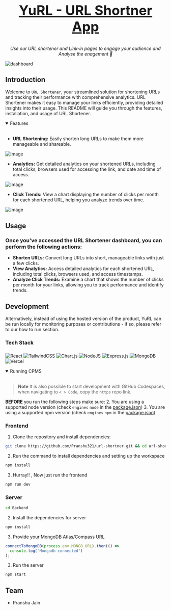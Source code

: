 <h1 align="center">
    <a href="https://telaverge-cpu-monitering.vercel.app">
       <h2>YuRL - URL Shortner App</h2>
    </a>
</h1>

<p align="center">
  <i align="center">Use our URL shortener and Link-in pages to engage your audience and Analyse the enagement 🚀</i>
</p>

<p>    
    <img src="https://github.com/Pranshu321/url-shortner/assets/86917304/2bf47674-4a53-4217-a523-e38ff29f1cd7" alt="dashboard"/>
</p>

## Introduction

Welcome to `URL Shortener`, your streamlined solution for shortening URLs and tracking their performance with comprehensive analytics. URL Shortener makes it easy to manage your links efficiently, providing detailed insights into their usage. This README will guide you through the features, installation, and usage of URL Shortener.

<details open>
<summary>
 Features
</summary> <br>

*   **URL Shortening:** Easily shorten long URLs to make them more manageable and shareable.

![image](https://github.com/Pranshu321/url-shortner/assets/86917304/0600e752-50b8-4ce7-9500-65a8eb95ca17)

*   **Analytics:** Get detailed analytics on your shortened URLs, including total clicks, browsers used for accessing the link, and date and time of access.

![image](https://github.com/Pranshu321/url-shortner/assets/86917304/1a8446c0-700c-40f9-bba2-fa093b0a028d)


*   **Click Trends:** View a chart displaying the number of clicks per month for each shortened URL, helping you analyze trends over time.

![image](https://github.com/Pranshu321/url-shortner/assets/86917304/85b7d6a6-7f4c-473e-af7c-82d757a849c8)

    
</details>

## Usage 

### Once you've accessed the URL Shortener dashboard, you can perform the following actions:

*   **Shorten URLs:** Convert long URLs into short, manageable links with just a few clicks.   
*   **View Analytics:** Access detailed analytics for each shortened URL, including total clicks, browsers used, and access timestamps.   
*   **Analyze Click Trends:** Examine a chart that shows the number of clicks per month for your links, allowing you to track performance and identify trends.

## Development

Alternatively, instead of using the hosted version of the product, YuRL can be run locally for monitoring purposes or contributions - if so, please refer to our how to run section.

### Tech Stack

###
![React](https://img.shields.io/badge/react-%2320232a.svg?style=for-the-badge&logo=react&logoColor=%2361DAFB)
![TailwindCSS](https://img.shields.io/badge/tailwindcss-%2338B2AC.svg?style=for-the-badge&logo=tailwind-css&logoColor=white)
![Chart.js](https://img.shields.io/badge/chart.js-F5788D.svg?style=for-the-badge&logo=chart.js&logoColor=white)
![NodeJS](https://img.shields.io/badge/node.js-6DA55F?style=for-the-badge&logo=node.js&logoColor=white)
![Express.js](https://img.shields.io/badge/express.js-%23404d59.svg?style=for-the-badge&logo=express&logoColor=%2361DAFB)
![MongoDB](https://img.shields.io/badge/MongoDB-%234ea94b.svg?style=for-the-badge&logo=mongodb&logoColor=white)
![Vercel](https://img.shields.io/badge/vercel-%23000000.svg?style=for-the-badge&logo=vercel&logoColor=white)


<details open>
<summary>
Running CPMS
</summary> <br />

> **Note**
> It is also possible to start development with GitHub Codespaces, when navigating to `< > Code`, copy the `https` repo link.

**BEFORE** you run the following steps make sure:
2. You are using a supported node version (check `engines` `node` in the [package.json](./package.json))
3. You are using a supported npm version (check `engines` `npm` in the [package.json](./package.json))


### Frontend

1. Clone the repository and install dependencies:
```bash
git clone https://github.com/Pranshu321/url-shortner.git && cd url-shortner/frontend && npm install
```

2. Run the command to install dependencies and setting up the workspace
```bash
npm install
```

3. Hurray!! , Now just run the frontend
```bash
npm run dev
```

### Server

```bash
cd Backend
```

2. Install the dependencies for server
```bash
npm install
```
3. Provide your MongoDB Atlas/Compass URL

```js
connectToMongoDB(process.env.MONGO_URL).then(() =>
  console.log("Mongodb connected")
);
```


3. Run the server
```bash
npm start
```

</details>

## Team
- Pranshu Jain
